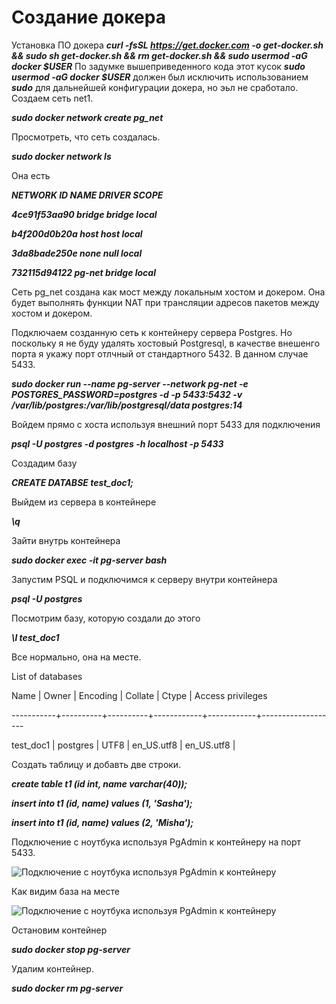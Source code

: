# Создание докера
Установка ПО докера 
***curl -fsSL https://get.docker.com -o get-docker.sh && sudo sh get-docker.sh && rm get-docker.sh && sudo usermod -aG docker $USER***
По задумке вышеприведенного кода этот кусок ***sudo usermod -aG docker $USER*** должен был исключить использованием ***sudo*** для дальнейшей конфигурации докера, но эьл не сработало.
Создаем сеть net1.

***sudo docker network create pg_net*** 

Просмотреть, что сеть создалась.

***sudo docker network ls***
 
Она есть 

***NETWORK ID     NAME      DRIVER    SCOPE***

***4ce91f53aa90   bridge    bridge    local***

***b4f200d0b20a  host      host      local***

***3da8bade250e   none      null      local***

***732115d94122   pg-net    bridge    local***

Сеть pg_net создана как мост между локальным хостом и докером. Она будет выполнять функции NAT при трансляции адресов пакетов между хостом и докером.

Подключаем созданную сеть к контейнеру сервера Postgres. Но поскольку я не буду удалять хостовый Postgresql, в качестве внешенго порта я укажу порт отлчный от стандартного 5432. В данном случае 5433.

***sudo docker run --name pg-server --network pg-net -e POSTGRES_PASSWORD=postgres -d -p 5433:5432 -v /var/lib/postgres:/var/lib/postgresql/data postgres:14***

Войдем прямо с хоста используя внешний порт 5433 для подключения

***psql -U postgres -d postgres -h localhost -p 5433***

Создадим базу

***CREATE DATABSE test_doc1;***

Выйдем из сервера в контейнере

***\q***

Зайти внутрь контейнера

***sudo docker exec -it pg-server bash***

Запустим PSQL и подключимся к серверу внутри контейнера

***psql -U postgres***

Посмотрим базу, которую создали до этого

***\l test_doc1***

Все нормально, она на месте.

List of databases

   Name    |  Owner   | Encoding |  Collate   |   Ctype    | Access privileges

-----------+----------+----------+------------+------------+-------------------

 test_doc1 | postgres | UTF8     | en_US.utf8 | en_US.utf8 |

Создать таблицу и добавть две строки.

***create table t1 (id int, name varchar(40));***

***insert into t1 (id, name) values (1, 'Sasha');***

***insert into t1 (id, name) values (2, 'Misha');***

Подключение с ноутбука используя PgAdmin к контейнеру на порт 5433.

![Подключение с ноутбука используя PgAdmin к контейнеру](1.jpg)


Как видим база на месте

![Подключение с ноутбука используя PgAdmin к контейнеру](2.jpg)

Остановим контейнер

***sudo docker stop pg-server***

Удалим контейнер.

***sudo docker rm pg-server***
